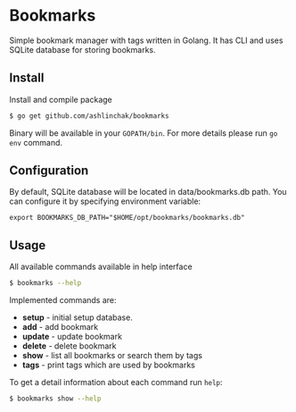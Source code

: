 # Bookmarks

Simple bookmark manager with tags written in Golang. It has CLI and uses SQLite database for storing bookmarks.

## Install

Install and compile package 

```sh
$ go get github.com/ashlinchak/bookmarks
```
Binary will be available in your `GOPATH/bin`. For more details please run `go env` command.

## Configuration

By default, SQLite database will be located in data/bookmarks.db path. You can configure it by specifying environment variable:
```
export BOOKMARKS_DB_PATH="$HOME/opt/bookmarks/bookmarks.db"
```

## Usage

All available commands available in help interface

```sh
$ bookmarks --help
```

Implemented commands are:
* **setup** - initial setup database.
* **add** - add bookmark
* **update** - update bookmark
* **delete** - delete bookmark
* **show** - list all bookmarks or search them by tags
* **tags** - print tags which are used by bookmarks

To get a detail information about each command run `help`:

```sh
$ bookmarks show --help
```
